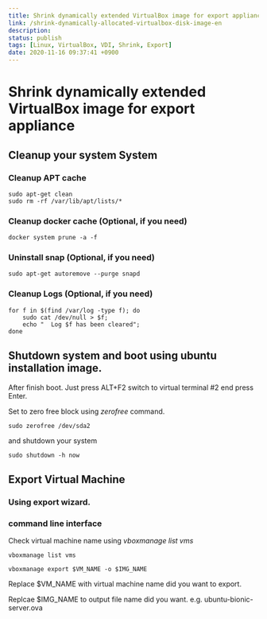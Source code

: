 ```yaml
---
title: Shrink dynamically extended VirtualBox image for export appliance
link: /shrink-dynamically-allocated-virtualbox-disk-image-en
description: 
status: publish
tags: [Linux, VirtualBox, VDI, Shrink, Export]
date: 2020-11-16 09:37:41 +0900
---
```



# Shrink dynamically extended VirtualBox image for export appliance

## Cleanup your system System

### Cleanup APT cache
```
sudo apt-get clean
sudo rm -rf /var/lib/apt/lists/*
```

### Cleanup docker cache (Optional, if you need)
```
docker system prune -a -f
```

### Uninstall snap (Optional, if you need)

```
sudo apt-get autoremove --purge snapd 
```


### Cleanup Logs (Optional, if you need)

```
for f in $(find /var/log -type f); do 
    sudo cat /dev/null > $f;
    echo "  Log $f has been cleared";
done
```

## Shutdown system and boot using ubuntu installation image.

After finish boot. Just press ALT+F2 switch to virtual terminal #2 end press Enter.

Set to zero free block using *zerofree* command.
```
sudo zerofree /dev/sda2
```
and shutdown your system
```
sudo shutdown -h now
```

## Export Virtual Machine

### Using export wizard.



### command line interface

Check virtual machine name using *vboxmanage list vms*
```
vboxmanage list vms
```

```
vboxmanage export $VM_NAME -o $IMG_NAME
```

Replace $VM_NAME with virtual machine name did you want to export.

Replcae $IMG_NAME to output file name did you want. e.g. ubuntu-bionic-server.ova


<!--stackedit_data:
eyJoaXN0b3J5IjpbNjA5ODU5MzMyXX0=
-->